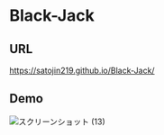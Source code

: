 # Black-Jack

## URL
https://satojin219.github.io/Black-Jack/

## Demo
![スクリーンショット (13)](https://user-images.githubusercontent.com/81739310/146348964-2255277b-b8ce-42c2-a272-2b6357b650c9.png)

